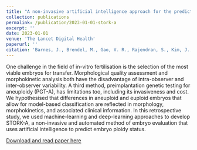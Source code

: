 ```yaml
---
title: "A non-invasive artificial intelligence approach for the prediction of human blastocyst ploidy: A retrospective model development and validation study"
collection: publications
permalink: /publication/2023-01-01-stork-a
excerpt: ''
date: 2023-01-01
venue: 'The Lancet Digital Health'
paperurl: ''
citation: 'Barnes, J., Brendel, M., Gao, V. R., Rajendran, S., Kim, J., Li, Q., Malmsten, J. E., Sierra, J. T., Zisimopoulos, P., Sigaras, A., Khosravi, P., Meseguer, M., Zhan, Q., Rosenwaks, Z., Elemento, O., Zaninovic, N., & Hajirasouliha, I. (2023). A non-invasive artificial intelligence approach for the prediction of human blastocyst ploidy: a retrospective model development and validation study. The Lancet. Digital health, 5(1), e28–e40. https://doi.org/10.1016/S2589-7500(22)00213-8'
---
```


One challenge in the field of in-vitro fertilisation is the selection of the most viable embryos for transfer. Morphological quality assessment and morphokinetic analysis both have the disadvantage of intra-observer and inter-observer variability. A third method, preimplantation genetic testing for aneuploidy (PGT-A), has limitations too, including its invasiveness and cost. We hypothesised that differences in aneuploid and euploid embryos that allow for model-based classification are reflected in morphology, morphokinetics, and associated clinical information. In this retrospective study, we used machine-learning and deep-learning approaches to develop STORK-A, a non-invasive and automated method of embryo evaluation that uses artificial intelligence to predict embryo ploidy status.


[Download and read paper here](http://surajraj99.github.io/files/pubs/stork-a.pdf)
